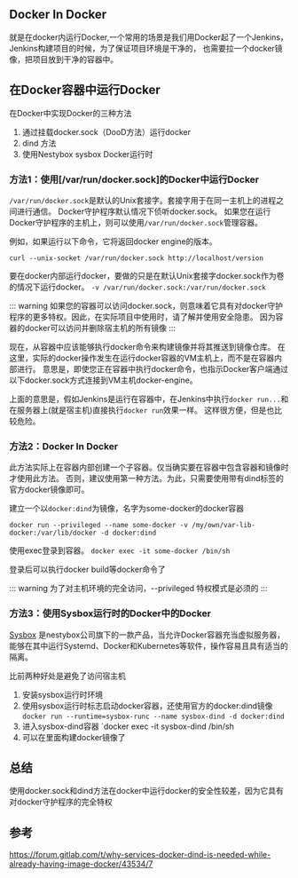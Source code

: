 ## Docker In Docker 

就是在docker内运行Docker,一个常用的场景是我们用Docker起了一个Jenkins，Jenkins构建项目的时候，为了保证项目环境是干净的，
也需要拉一个docker镜像，把项目放到干净的容器中。

## 在Docker容器中运行Docker
在Docker中实现Docker的三种方法

1. 通过挂载docker.sock（DooD方法）运行docker
2. dind 方法
3. 使用Nestybox sysbox Docker运行时

### 方法1：使用[/var/run/docker.sock]的Docker中运行Docker
`/var/run/docker.sock`是默认的Unix套接字。套接字用于在同一主机上的进程之间进行通信。
Docker守护程序默认情况下侦听docker.sock。
如果您在运行Docker守护程序的主机上，则可以使用`/var/run/docker.sock`管理容器。

例如，如果运行以下命令，它将返回docker engine的版本。

`curl --unix-socket /var/run/docker.sock http://localhost/version`

要在docker内部运行docker，要做的只是在默认Unix套接字docker.sock作为卷的情况下运行docker。
`-v /var/run/docker.sock:/var/run/docker.sock`

::: warning
如果您的容器可以访问docker.sock，则意味着它具有对docker守护程序的更多特权。因此，在实际项目中使用时，请了解并使用安全隐患。
因为容器的docker可以访问并删除宿主机的所有镜像
:::

现在，从容器中应该能够执行docker命令来构建镜像并将其推送到镜像仓库。
在这里，实际的docker操作发生在运行docker容器的VM主机上，而不是在容器内部进行。
意思是，即使您正在容器中执行docker命令，也指示Docker客户端通过以下docker.sock方式连接到VM主机docker-engine。

上面的意思是，假如Jenkins是运行在容器中，在Jenkins中执行`docker run...`和在服务器上(就是宿主机)直接执行`docker run`效果一样。
这样很方便，但是也比较危险。

### 方法2：Docker In Docker

此方法实际上在容器内部创建一个子容器。仅当确实要在容器中包含容器和镜像时才使用此方法。
否则，建议使用第一种方法。为此，只需要使用带有dind标签的官方docker镜像即可。

建立一个以`docker:dind`为镜像，名字为some-docker的docker容器

`docker run --privileged --name some-docker -v /my/own/var-lib-docker:/var/lib/docker -d docker:dind`

使用exec登录到容器。
`docker exec -it some-docker /bin/sh`

登录后可以执行docker build等docker命令了

::: warning
为了对主机环境的完全访问，--privileged 特权模式是必须的
:::

### 方法3：使用Sysbox运行时的Docker中的Docker

[Sysbox](https://github.com/nestybox/sysbox) 是nestybox公司旗下的一款产品，当允许Docker容器充当虚拟服务器，
能够在其中运行Systemd、Docker和Kubernetes等软件，操作容易且具有适当的隔离。

比前两种好处是避免了访问宿主机

1. 安装sysbox运行时环境
2. 使用sysbox运行时标志启动docker容器，还使用官方的docker:dind镜像
`docker run --runtime=sysbox-runc --name sysbox-dind -d docker:dind`
3. 进入sysbox-dind容器
`docker exec -it sysbox-dind /bin/sh
4. 可以在里面构建docker镜像了

## 总结

使用docker.sock和dind方法在docker中运行docker的安全性较差，因为它具有对docker守护程序的完全特权


## 参考

https://forum.gitlab.com/t/why-services-docker-dind-is-needed-while-already-having-image-docker/43534/7
